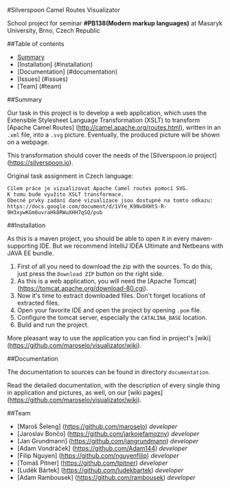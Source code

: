 #Silverspoon Camel Routes Visualizator

School project for seminar **#PB138(Modern markup languages)** at Masaryk University, Brno, Czech Republic

##Table of contents
- [Summary](#summary)
- [Installation] (#installation)
- [Documentation] (#documentation)
- [Issues] (#issues)
- [Team] (#team)

##Summary

Our task in this project is to develop a web application, which uses the Extensible Stylesheet Language Transformation (XSLT) to transform [Apache Camel Routes] (http://camel.apache.org/routes.html), written in an `.xml` file, into a `.svg` picture.
Eventually, the produced picture will be shown on a webpage.

This transformation should cover the needs of the [Silverspoon.io project] (https://silverspoon.io).

Original task assignment in Czech language:
```
Cílem práce je vizualizovat Apache Camel routes pomocí SVG.
K tomu bude využito XSLT transformace.
Obecné prvky zadání dané vizualizace jsou dostupné na tomto odkazu:
https://docs.google.com/document/d/1VYe_K9NvOXHtS-R-9H3xywKGm6uvraHk8RWuXHH7qSQ/pub
```

##Installation

As this is a maven project, you should be able to open it in every maven-supporting IDE. But we recommend IntelliJ IDEA Ultimate and Netbeans with JAVA EE bundle.

1. First of all you need to download the zip with the sources. To do this, just press the `Download ZIP` button on the right side.
2. As this is a web application, you will need the [Apache Tomcat] (https://tomcat.apache.org/download-80.cgi).
3. Now it's time to extract downloaded files. Don't forget locations of extracted files.
4. Open your favorite IDE and open the project by opening `.pom` file.
5. Configure the tomcat server, especially the `CATALINA_BASE` location.
6. Build and run the project.

More pleasant way to use the application you can find in project's [wiki] (https://github.com/maroselo/visualizator/wiki).

##Documentation

The documentation to sources can be found in directory `documentation`.

Read the detailed documentation, with the description of every single thing in application and pictures, as well, on our [wiki pages] (https://github.com/maroselo/visualizator/wiki).

##Team

- [Maroš Šeleng] (https://github.com/maroselo) *developer*
- [Jaroslav Bončo] (https://github.com/jarkojefamozny) *developer*
- [Jan Grundmann] (https://github.com/jangrundmann) *developer*
- [Adam Vondráček] (https://github.com/Adam144) *developer*
- [Filip Nguyen] (https://github.com/nguyenfilip) *developer*
- [Tomáš Pitner] (https://github.com/tpitner) *developer*
- [Luděk Bártek] (https://github.com/ludekbartek) *developer*
- [Adam Rambousek] (https://github.com/rambousek) *developer*

